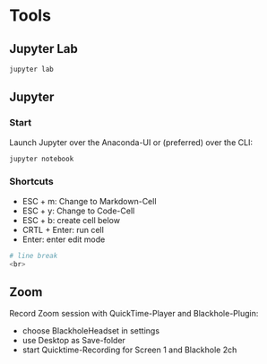 # Tools

## Jupyter Lab

```bash
jupyter lab
```


## Jupyter

### Start

Launch Jupyter over the Anaconda-UI or (preferred) over the CLI:

```bash
jupyter notebook
````

### Shortcuts

* ESC + m: Change to Markdown-Cell
* ESC + y: Change to Code-Cell
* ESC + b: create cell below
* CRTL + Enter: run cell
* Enter: enter edit mode

```bash
# line break
<br>
```

## Zoom

Record Zoom session with QuickTime-Player and Blackhole-Plugin:

* choose BlackholeHeadset in settings
* use Desktop as Save-folder
* start Quicktime-Recording for Screen 1 and Blackhole 2ch


